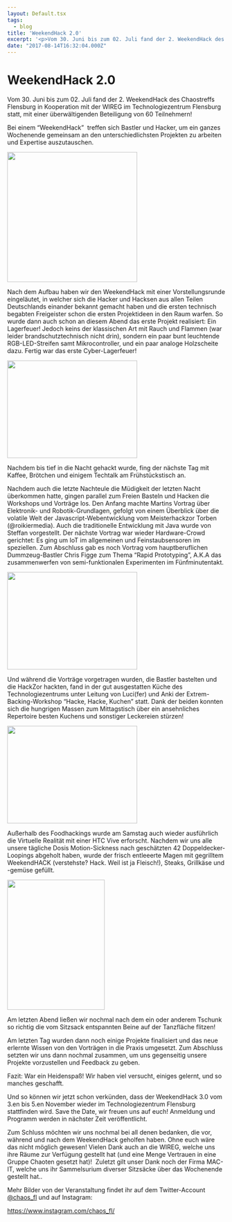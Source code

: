 ```yaml
---
layout: Default.tsx
tags:
  - blog
title: 'WeekendHack 2.0'
excerpt: '<p>Vom 30. Juni bis zum 02. Juli fand der 2. WeekendHack des Chaostreffs Flensburg in Kooperation mit der WIREG im Technologiezentrum&nbsp;Flensburg statt, mit einer überwältigenden Beteiligung von 60 Teilnehmern! Bei <a href="https://chaostreff-flensburg.de/2017/weekendhack-2-0/" class="more-link">[&hellip;]</a></p>'
date: "2017-08-14T16:32:04.000Z"
---
```

# WeekendHack 2.0

<p><span style="font-weight: 400;">Vom 30. Juni bis zum 02. Juli fand der 2. WeekendHack des Chaostreffs Flensburg in Kooperation mit der WIREG im Technologiezentrum&nbsp;</span><span style="font-weight: 400;">Flensburg statt, mit einer überwältigenden Beteiligung von 60 Teilnehmern!</span></p>
<p><span style="font-weight: 400;">Bei einem “WeekendHack” &nbsp;treffen sich Bastler und Hacker, um ein ganzes Wochenende gemeinsam an den unterschiedlichsten Projekten zu arbeiten und Expertise auszutauschen. </span></p>
<p><img decoding="async" loading="lazy" class="alignnone size-medium wp-image-479" src="http://chaostreff-flensburg.de/wp-content/uploads/2017/08/image1-1-300x300.jpg" alt="" width="300" height="300" srcset="https://chaostreff-flensburg.de/wp-content/uploads/2017/08/image1-1-300x300.jpg 300w, https://chaostreff-flensburg.de/wp-content/uploads/2017/08/image1-1-150x150.jpg 150w, https://chaostreff-flensburg.de/wp-content/uploads/2017/08/image1-1-768x768.jpg 768w, https://chaostreff-flensburg.de/wp-content/uploads/2017/08/image1-1-1024x1024.jpg 1024w, https://chaostreff-flensburg.de/wp-content/uploads/2017/08/image1-1-500x500.jpg 500w, https://chaostreff-flensburg.de/wp-content/uploads/2017/08/image1-1.jpg 1999w" sizes="(max-width: 300px) 100vw, 300px" /></p>
<p><span style="font-weight: 400;">Nach dem Aufbau haben wir den WeekendHack mit einer Vorstellungsrunde eingeläutet, in welcher sich die Hacker und Hacksen aus allen Teilen Deutschlands einander bekannt gemacht haben und die ersten technisch begabten Freigeister schon die ersten Projektideen in den Raum warfen. So wurde dann auch schon an diesem Abend das erste Projekt realisiert: Ein Lagerfeuer! Jedoch keins der klassischen Art mit Rauch und Flammen (war leider brandschutztechnisch nicht drin), sondern ein paar bunt leuchtende RGB-LED-Streifen samt Mikrocontroller, und ein paar analoge Holzscheite dazu. Fertig war das erste Cyber-Lagerfeuer!</span></p>
<p><img decoding="async" loading="lazy" class="alignnone size-medium wp-image-477" src="http://chaostreff-flensburg.de/wp-content/uploads/2017/08/image4-300x225.jpg" alt="" width="300" height="225" srcset="https://chaostreff-flensburg.de/wp-content/uploads/2017/08/image4-300x225.jpg 300w, https://chaostreff-flensburg.de/wp-content/uploads/2017/08/image4-768x576.jpg 768w, https://chaostreff-flensburg.de/wp-content/uploads/2017/08/image4-1024x768.jpg 1024w, https://chaostreff-flensburg.de/wp-content/uploads/2017/08/image4-175x131.jpg 175w, https://chaostreff-flensburg.de/wp-content/uploads/2017/08/image4-666x500.jpg 666w, https://chaostreff-flensburg.de/wp-content/uploads/2017/08/image4.jpg 1999w" sizes="(max-width: 300px) 100vw, 300px" /></p>
<p><span style="font-weight: 400;">Nachdem bis tief in die Nacht gehackt wurde, fing der nächste Tag mit Kaffee, Brötchen und einigem Techtalk am Frühstückstisch an. </span></p>
<p><span style="font-weight: 400;">Nachdem auch die letzte Nachteule die Müdigkeit der letzten Nacht überkommen hatte, gingen parallel zum Freien Basteln und Hacken die Workshops und Vorträge los. Den Anfang machte Martins Vortrag über Elektronik- und Robotik-Grundlagen, gefolgt von einem Überblick über die volatile Welt der Javascript-Webentwicklung vom Meisterhackzor Torben (@roikiermedia). Auch die traditionelle Entwicklung mit Java wurde von Steffan vorgestellt. Der nächste Vortrag war wieder Hardware-Crowd gerichtet: Es ging um IoT im allgemeinen und Feinstaubsensoren im speziellen. Zum Abschluss gab es noch Vortrag vom hauptberuflichen Dummzeug-Bastler Chris Figge zum Thema “Rapid Prototyping”, A.K.A das zusammenwerfen von semi-funktionalen Experimenten im Fünfminutentakt.</span></p>
<p><img decoding="async" loading="lazy" class="alignnone size-medium wp-image-476" src="http://chaostreff-flensburg.de/wp-content/uploads/2017/08/image3-300x225.jpg" alt="" width="300" height="225" srcset="https://chaostreff-flensburg.de/wp-content/uploads/2017/08/image3-300x225.jpg 300w, https://chaostreff-flensburg.de/wp-content/uploads/2017/08/image3-768x576.jpg 768w, https://chaostreff-flensburg.de/wp-content/uploads/2017/08/image3-1024x768.jpg 1024w, https://chaostreff-flensburg.de/wp-content/uploads/2017/08/image3-175x131.jpg 175w, https://chaostreff-flensburg.de/wp-content/uploads/2017/08/image3-667x500.jpg 667w, https://chaostreff-flensburg.de/wp-content/uploads/2017/08/image3.jpg 1440w" sizes="(max-width: 300px) 100vw, 300px" /></p>
<p><span style="font-weight: 400;">Und während die Vorträge vorgetragen wurden, die Bastler bastelten und die HackZor hackten, fand in der gut ausgestatten Küche des Technologiezentrums unter Leitung von Luci(fer) und Anki der Extrem-Backing-Workshop “Hacke, Hacke, Kuchen” statt. Dank der beiden konnten sich die hungrigen Massen zum Mittagstisch über ein ansehnliches Repertoire besten Kuchens und sonstiger Leckereien stürzen!</span></p>
<p><img decoding="async" loading="lazy" class="alignnone size-medium wp-image-475" src="http://chaostreff-flensburg.de/wp-content/uploads/2017/08/image2-300x225.jpg" alt="" width="300" height="225" srcset="https://chaostreff-flensburg.de/wp-content/uploads/2017/08/image2-300x225.jpg 300w, https://chaostreff-flensburg.de/wp-content/uploads/2017/08/image2-768x576.jpg 768w, https://chaostreff-flensburg.de/wp-content/uploads/2017/08/image2-1024x768.jpg 1024w, https://chaostreff-flensburg.de/wp-content/uploads/2017/08/image2-175x131.jpg 175w, https://chaostreff-flensburg.de/wp-content/uploads/2017/08/image2-667x500.jpg 667w, https://chaostreff-flensburg.de/wp-content/uploads/2017/08/image2.jpg 1040w" sizes="(max-width: 300px) 100vw, 300px" /></p>
<p><span style="font-weight: 400;">Außerhalb des Foodhackings wurde am Samstag auch wieder ausführlich die Virtuelle Realität mit einer HTC Vive erforscht. Nachdem wir uns alle unsere tägliche Dosis Motion-Sickness nach geschätzten 42 Doppeldecker-Loopings abgeholt haben, wurde der frisch entleeerte Magen mit gegrilltem WeekendHACK (verstehste? Hack. Weil ist ja Fleisch!), Steaks, Grillkäse und -gemüse gefüllt.</span></p>
<p><img decoding="async" loading="lazy" class="alignnone size-medium wp-image-483" src="http://chaostreff-flensburg.de/wp-content/uploads/2017/08/image5-1-225x300.jpg" alt="" width="225" height="300" srcset="https://chaostreff-flensburg.de/wp-content/uploads/2017/08/image5-1-225x300.jpg 225w, https://chaostreff-flensburg.de/wp-content/uploads/2017/08/image5-1-375x500.jpg 375w, https://chaostreff-flensburg.de/wp-content/uploads/2017/08/image5-1.jpg 688w" sizes="(max-width: 225px) 100vw, 225px" /></p>
<p><span style="font-weight: 400;">Am letzten Abend ließen wir nochmal nach dem ein oder anderem Tschunk so richtig die vom Sitzsack entspannten Beine auf der Tanzfläche flitzen! </span></p>
<p><span style="font-weight: 400;">Am letzten Tag wurden dann noch einige Projekte finalisiert und das neue erlernte Wissen von den Vorträgen in die Praxis umgesetzt. Zum Abschluss setzten wir uns dann nochmal zusammen, um uns gegenseitig unsere Projekte vorzustellen und Feedback zu geben.</span></p>
<p><span style="font-weight: 400;">Fazit: War ein Heidenspaß! Wir haben viel versucht, einiges gelernt, und so manches geschafft. &nbsp;</span></p>
<p><span style="font-weight: 400;">Und so können wir jetzt schon verkünden, dass der WeekendHack 3.0 vom 3.en bis 5.en November wieder im Technologiezentrum Flensburg stattfinden wird. Save the Date, wir freuen uns auf euch! Anmeldung und Programm werden in nächster Zeit veröffentlicht.</span></p>
<p><span style="font-weight: 400;">Zum Schluss möchten wir uns nochmal bei all denen bedanken, die vor, während und nach dem WeekendHack geholfen haben. Ohne euch wäre das nicht möglich gewesen! Vielen Dank auch an die WIREG, welche uns ihre Räume zur Verfügung gestellt hat (und eine Menge Vertrauen in eine Gruppe Chaoten gesetzt hat)! &nbsp;Zuletzt gilt unser Dank noch der Firma MAC-IT, welche uns ihr Sammelsurium diverser Sitzsäcke über das Wochenende gestellt hat.. </span></p>
<p><span style="font-weight: 400;">Mehr Bilder von der Veranstaltung findet ihr auf dem Twitter-Account </span><a href="http://twitter.com/chaos_fl"><span style="font-weight: 400;">@chaos_fl</span></a><span style="font-weight: 400;"> und auf Instagram:</span></p>
<p><a href="https://www.instagram.com/chaos_fl/"><span style="font-weight: 400;">https://www.instagram.com/chaos_fl/</span></a></p>

